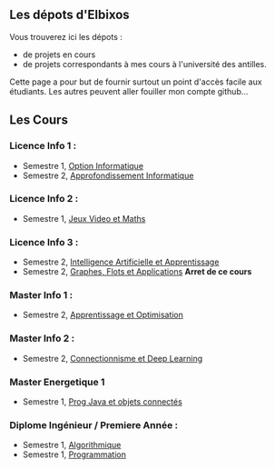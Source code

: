 ## Les dépots d'Elbixos

Vous trouverez ici les dépots :
- de projets en cours
- de projets correspondants à mes cours à l'université des antilles.

Cette page a pour but de fournir surtout un point d'accès facile aux étudiants.
Les autres peuvent aller fouiller mon compte github...

## Les Cours

### Licence Info 1 :

- Semestre 1, [Option Informatique](https://elbixos.github.io/L1_OptionInfo/)
- Semestre 2, [Approfondissement Informatique](https://elbixos.github.io/L1_ApprofondissementInfo/)

### Licence Info 2 :
- Semestre 1, [Jeux Video et Maths](https://elbixos.github.io/L2_JeuxVideo/)

### Licence Info 3 :
- Semestre 2, [Intelligence Artificielle et Apprentissage](https://elbixos.github.io/L3_IA/)
- Semestre 2, [Graphes, Flots et Applications](https://elbixos.github.io/L3_Graphes/) **Arret de ce cours**

### Master Info 1 :
- Semestre 2, [Apprentissage et Optimisation](https://elbixos.github.io/M1_ApprentissageEtOpti/)

### Master Info 2 :
- Semestre 2, [Connectionnisme et Deep Learning](https://elbixos.github.io/M2_Connectionnisme/)

### Master Energetique 1
- Semestre 1, [Prog Java et objets connectés](https://elbixos.github.io/M1EN_Domotique/)

### Diplome Ingénieur / Premiere Année :
- Semestre 1, [Algorithmique](https://github.com/elbixos/Inge1_Algo)
- Semestre 1, [Programmation](https://github.com/elbixos/Inge1_Matlab)














